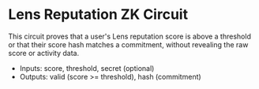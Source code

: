 # Lens Reputation ZK Circuit

This circuit proves that a user's Lens reputation score is above a threshold or that their score hash matches a commitment, without revealing the raw score or activity data.

- Inputs: score, threshold, secret (optional)
- Outputs: valid (score >= threshold), hash (commitment)
